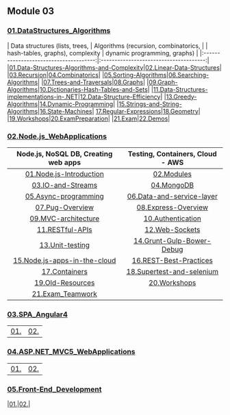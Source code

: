 ## Module 03

### [01.DataStructures_Algorithms](01.DataStructures_Algorithms)
|     Data structures (lists, trees,     |  Algorithms (recursion, combinatorics, |
|    hash-tables, graphs), complexity    |      dynamic programming, graphs)      |
|:--------------------------------------:|:--------------------------------------:|
|[01.Data-Structures-Algorithms-and-Complexity](01.DataStructures_Algorithms/01.Data-Structures-Algorithms-and-Complexity)|[02.Linear-Data-Structures](01.DataStructures_Algorithms/02.Linear-Data-Structures)|
|[03.Recursion](01.DataStructures_Algorithms/03.Recursion)|[04.Combinatorics](01.DataStructures_Algorithms/04.Combinatorics)|
|[05.Sorting-Algorithms](01.DataStructures_Algorithms/05.Sorting-Algorithms)|[06.Searching-Algorithms](01.DataStructures_Algorithms/06.Searching-Algorithms)|
|[07.Trees-and-Traversals](01.DataStructures_Algorithms/07.Trees-and-Traversals)|[08.Graphs](01.DataStructures_Algorithms/08.Graphs)|
|[09.Graph-Algorithms](01.DataStructures_Algorithms/09.Graph-Algorithms)|[10.Dictionaries-Hash-Tables-and-Sets](01.DataStructures_Algorithms/10.Dictionaries-Hash-Tables-and-Sets)|
|[11.Data-Structures-implementations-in-.NET](01.DataStructures_Algorithms/11.Data-Structures-implementations-in-.NET)|[12.Data-Structure-Efficiency](01.DataStructures_Algorithms/12.Data-Structure-Efficiency)|
|[13.Greedy-Algorithms](01.DataStructures_Algorithms/13.Greedy-Algorithms)|[14.Dynamic-Programming](01.DataStructures_Algorithms/14.Dynamic-Programming)|
|[15.Strings-and-String-Algorithms](01.DataStructures_Algorithms/15.Strings-and-String-Algorithms)|[16.State-Machines](01.DataStructures_Algorithms/16.State-Machines)|
[17.Regular-Expressions](01.DataStructures_Algorithms/17.Regular-Expressions)|[18.Geometry](01.DataStructures_Algorithms/18.Geometry)|
|[19.Workshops](01.DataStructures_Algorithms/19.Workshops)|[20.ExamPreparation](01.DataStructures_Algorithms/20.ExamPreparation)|
|[21.Exam](01.DataStructures_Algorithms/21.Exam)|[22.Demos](01.DataStructures_Algorithms/22.Demos)|

### [02.Node.js_WebApplications](02.Node.js_WebApplications)
| Node.js,  NoSQL DB,  Creating web apps |  Testing,  Containers,  Cloud - AWS    |
|:--------------------------------------:|:--------------------------------------:|
|[01.Node.js-Introduction](01.Node.js-Introduction)|[02.Modules](02.Modules)|
|[03.IO-and-Streams](03.IO-and-Streams)|[04.MongoDB](04.MongoDB)|
|[05.Async-programming](05.Async-programming)|[06.Data-and-service-layer](06.Data-and-service-layer)|
|[07.Pug-Overview](07.Pug-Overview)|[08.Express-Overview](08.Express-Overview)|
|[09.MVC-architecture](09.MVC-architecture)|[10.Authentication](10.Authentication)|
|[11.RESTful-APIs](11.RESTful-APIs)|[12.Web-Sockets](12.Web-Sockets)|
|[13.Unit-testing](13.Unit-testing)|[14.Grunt-Gulp-Bower-Debug](14.Grunt-Gulp-Bower-Debug)|
|[15.Node.js-apps-in-the-cloud](15.Node.js-apps-in-the-cloud)|[16.REST-Best-Practices](16.REST-Best-Practices)|
|[17.Containers](17.Containers)|[18.Supertest-and-selenium](18.Supertest-and-selenium)|
|[19.Old-Resources](19.Old-Resources)|[20.Workshops](20.Workshops)|
|[21.Exam_Teamwork](21.Exam_Teamwork)|

### [03.SPA_Angular4](03.SPA_Angular4)
|                                        |                                        |
|:--------------------------------------:|:--------------------------------------:|
|[01.](03.SPA_Angular4/01.)|[02.](03.SPA_Angular4/02.)|

### [04.ASP.NET_MVC5_WebApplications](04.ASP.NET_MVC5_WebApplications)
|                                        |                                        |
|:--------------------------------------:|:--------------------------------------:|
|[01.](04.ASP.NET_MVC5_WebApplications/01.)|[02.](04.ASP.NET_MVC5_WebApplications/02.)|

### [05.Front-End_Development](05.Front-End_Development)

|[01.](05.Front-End_Development/01.)|[02.](05.Front-End_Development/02.)|